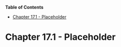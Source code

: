 <!-- START doctoc generated TOC please keep comment here to allow auto update -->
<!-- DON'T EDIT THIS SECTION, INSTEAD RE-RUN doctoc TO UPDATE -->
**Table of Contents**

- [Chapter 17.1 - Placeholder](#chapter-171---placeholder)

<!-- END doctoc generated TOC please keep comment here to allow auto update -->

# Chapter 17.1 - Placeholder
